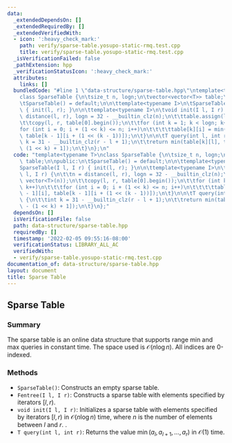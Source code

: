 ```yaml
---
data:
  _extendedDependsOn: []
  _extendedRequiredBy: []
  _extendedVerifiedWith:
  - icon: ':heavy_check_mark:'
    path: verify/sparse-table.yosupo-static-rmq.test.cpp
    title: verify/sparse-table.yosupo-static-rmq.test.cpp
  _isVerificationFailed: false
  _pathExtension: hpp
  _verificationStatusIcon: ':heavy_check_mark:'
  attributes:
    links: []
  bundledCode: "#line 1 \"data-structure/sparse-table.hpp\"\ntemplate<typename T>\n\
    class SparseTable {\n\tsize_t n, logn;\n\tvector<vector<T>> table;\n\npublic:\n\
    \tSparseTable() = default;\n\n\ttemplate<typename I>\n\tSparseTable(I l, I r)\
    \ { init(l, r); }\n\n\ttemplate<typename I>\n\tvoid init(I l, I r) {\n\t\tn =\
    \ distance(l, r), logn = 32 - __builtin_clz(n);\n\t\ttable.assign(logn, vector<T>(n));\n\
    \t\tcopy(l, r, table[0].begin());\n\t\tfor (int k = 1; k < logn; k++)\n\t\t\t\
    for (int i = 0; i + (1 << k) <= n; i++)\n\t\t\t\ttable[k][i] = min(table[k - 1][i],\
    \ table[k - 1][i + (1 << (k - 1))]);\n\t}\n\n\tT query(int l, int r) {\n\t\tint\
    \ k = 31 - __builtin_clz(r - l + 1);\n\t\treturn min(table[k][l], table[k][r -\
    \ (1 << k) + 1]);\n\t}\n};\n"
  code: "template<typename T>\nclass SparseTable {\n\tsize_t n, logn;\n\tvector<vector<T>>\
    \ table;\n\npublic:\n\tSparseTable() = default;\n\n\ttemplate<typename I>\n\t\
    SparseTable(I l, I r) { init(l, r); }\n\n\ttemplate<typename I>\n\tvoid init(I\
    \ l, I r) {\n\t\tn = distance(l, r), logn = 32 - __builtin_clz(n);\n\t\ttable.assign(logn,\
    \ vector<T>(n));\n\t\tcopy(l, r, table[0].begin());\n\t\tfor (int k = 1; k < logn;\
    \ k++)\n\t\t\tfor (int i = 0; i + (1 << k) <= n; i++)\n\t\t\t\ttable[k][i] = min(table[k\
    \ - 1][i], table[k - 1][i + (1 << (k - 1))]);\n\t}\n\n\tT query(int l, int r)\
    \ {\n\t\tint k = 31 - __builtin_clz(r - l + 1);\n\t\treturn min(table[k][l], table[k][r\
    \ - (1 << k) + 1]);\n\t}\n};"
  dependsOn: []
  isVerificationFile: false
  path: data-structure/sparse-table.hpp
  requiredBy: []
  timestamp: '2022-02-05 09:55:16-08:00'
  verificationStatus: LIBRARY_ALL_AC
  verifiedWith:
  - verify/sparse-table.yosupo-static-rmq.test.cpp
documentation_of: data-structure/sparse-table.hpp
layout: document
title: Sparse Table
---
```


## Sparse Table

### Summary

The sparse table is an online data structure that supports range min and max queries in constant time. The space used is $\mathcal{O}(n \log n)$. All indices are 0-indexed.

### Methods

- `SparseTable()`: Constructs an empty sparse table.
- `Fentree(I l, I r)`: Constructs a sparse table with elements specified by iterators $[l, r)$.
- `void init(I l, I r)`: Initializes a sparse table with elements specified by iterators $[l, r)$ in $\mathcal{O}(n \log n)$ time, where $n$ is the number of elements between $l$ and $r$. .
- `T query(int l, int r)`: Returns the value $\min(a_l, a_{l + 1}, \dots, a_r)$ in $\mathcal{O}(1)$ time. 
